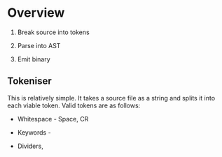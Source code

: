 # Overview

1. Break source into tokens

2. Parse into AST

3. Emit binary

## Tokeniser

This is relatively simple. It takes a source file as a string and splits it into each viable token. Valid tokens are as follows:

- Whitespace - Space, CR

- Keywords - 

- Dividers, 